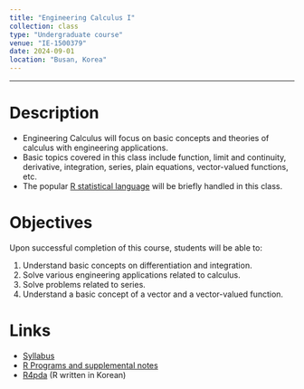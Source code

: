 ```yaml
---
title: "Engineering Calculus I"
collection: class
type: "Undergraduate course"
venue: "IE-1500379"
date: 2024-09-01
location: "Busan, Korea"
---
```

---

Description
======
+ Engineering Calculus will  focus on basic concepts and theories of calculus with engineering applications.
+ Basic topics covered in this class include
      function, limit and continuity, derivative, integration, series, plain equations, vector-valued functions, etc.
+ The popular [R statistical language](https://www.r-project.org/) will be briefly handled in this class.

Objectives 
======
Upon successful completion of this course, students will be able to:
1. Understand basic concepts on differentiation and integration.
1. Solve various engineering applications related to calculus.
1. Solve problems related to series.
1. Understand a basic concept of a vector and  a vector-valued function.

Links
======
+ [Syllabus](/files/syllabus/syl-IE-1500379-2024.pdf)
+ [R Programs and supplemental notes](https://github.com/AppliedStat/class/tree/master/Calculus)
+ [R4pda](https://enook.jbnu.ac.kr/16/ch01/01/r4pda.pdf) (R written in Korean)


